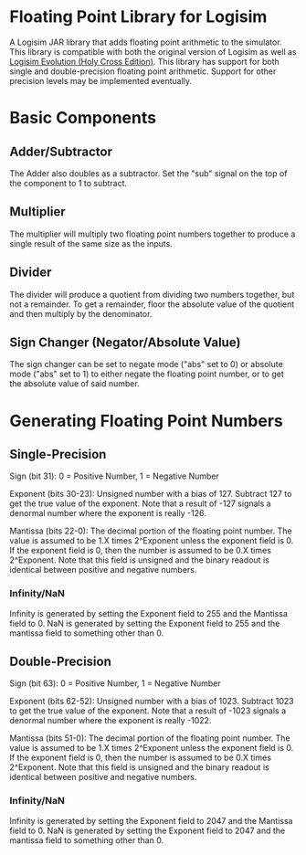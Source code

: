 # Floating Point Library for Logisim
A Logisim JAR library that adds floating point arithmetic to the simulator.  This library is compatible with both the original version of Logisim as well as [Logisim Evolution (Holy Cross Edition)](https://github.com/kevinawalsh/logisim-evolution).  This library has support for both single and double-precision floating point arithmetic.  Support for other precision levels may be implemented eventually.

# Basic Components
## Adder/Subtractor
The Adder also doubles as a subtractor.  Set the "sub" signal on the top of the component to 1 to subtract.

## Multiplier
The multiplier will multiply two floating point numbers together to produce a single result of the same size as the inputs.

## Divider
The divider will produce a quotient from dividing two numbers together, but not a remainder.  To get a remainder, floor the absolute value of the quotient and then multiply by the denominator.

## Sign Changer (Negator/Absolute Value)
The sign changer can be set to negate mode ("abs" set to 0) or absolute mode ("abs" set to 1) to either negate the floating point number, or to get the absolute value of said number.

# Generating Floating Point Numbers
## Single-Precision
Sign (bit 31):		0 = Positive Number, 1 = Negative Number

Exponent (bits 30-23):	Unsigned number with a bias of 127.  Subtract 127 to get the true value of the exponent.  Note that a result of -127 signals a denormal number where the exponent is really -126.

Mantissa (bits 22-0):	The decimal portion of the floating point number.  The value is assumed to be 1.X times 2^Exponent unless the exponent field is 0.  If the exponent field is 0, then the number is assumed to be 0.X times 2^Exponent.  Note that this field is unsigned and the binary readout is identical between positive and negative numbers.

### Infinity/NaN
Infinity is generated by setting the Exponent field to 255 and the Mantissa field to 0.  NaN is generated by setting the Exponent field to 255 and the mantissa field to something other than 0.

## Double-Precision
Sign (bit 63):		0 = Positive Number, 1 = Negative Number

Exponent (bits 62-52):	Unsigned number with a bias of 1023.  Subtract 1023 to get the true value of the exponent.  Note that a result of -1023 signals a denormal number where the exponent is really -1022.

Mantissa (bits 51-0):	The decimal portion of the floating point number.  The value is assumed to be 1.X times 2^Exponent unless the exponent field is 0.  If the exponent field is 0, then the number is assumed to be 0.X times 2^Exponent.  Note that this field is unsigned and the binary readout is identical between positive and negative numbers.

### Infinity/NaN
Infinity is generated by setting the Exponent field to 2047 and the Mantissa field to 0.  NaN is generated by setting the Exponent field to 2047 and the mantissa field to something other than 0.
